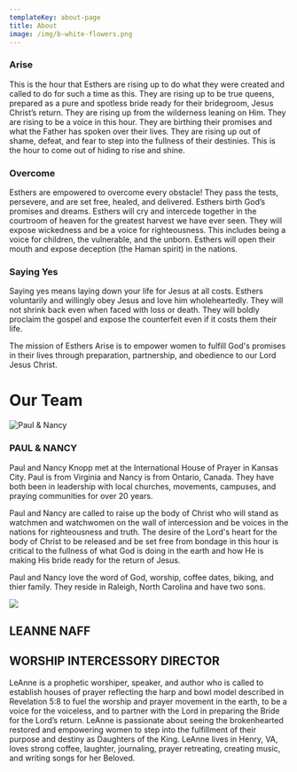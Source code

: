 ```yaml
---
templateKey: about-page
title: About
image: /img/b-white-flowers.png
---
```

### Arise

This is the hour that Esthers are rising up to do what they were created and called to do for such a time as this. They are rising up to be true queens, prepared as a pure and spotless bride ready for their bridegroom, Jesus Christ’s return. They are rising up from the wilderness leaning on Him. They are rising to be a voice in this hour. They are birthing their promises and what the Father has spoken over their lives. They are rising up out of shame, defeat, and fear to step into the fullness of their destinies. This is the hour to come out of hiding to rise and shine.

### Overcome

Esthers are empowered to overcome every obstacle!  They pass the tests, persevere, and are set free, healed, and delivered. Esthers birth God’s promises and dreams.   Esthers will cry and intercede together in the courtroom of heaven for the greatest harvest we have ever seen.  They will expose wickedness and be a voice for righteousness.  This includes being a voice for children, the vulnerable, and the unborn.  Esthers will open their mouth and expose deception (the Haman spirit) in the nations. 

### Saying Yes

Saying yes means laying down your life for Jesus at all costs. Esthers voluntarily and willingly obey Jesus and love him wholeheartedly.    They will not shrink back even when faced with loss or death.  They will boldly proclaim the gospel and expose the counterfeit even if it costs them their life.

The mission of Esthers Arise is to empower women to fulfill God's promises in their lives through preparation, partnership, and obedience to our Lord Jesus Christ. 

# Our Team

![](/img/89a007a9-865d-4cb7-9e28-395279fc8fd9.jpeg "Paul & Nancy")

### PAUL & NANCY

Paul and Nancy Knopp met at the International House of Prayer in Kansas City. Paul is from Virginia and Nancy is from Ontario, Canada. They have both been in leadership with local churches, movements, campuses, and praying communities for over 20 years.

Paul and Nancy are called to raise up the body of Christ who will stand as watchmen and watchwomen on the wall of intercession and be voices in the nations for righteousness and truth. The desire of the Lord's heart for the body of Christ to be released and be set free from bondage in this hour is critical to the fullness of what God is doing in the earth and how He is making His bride ready for the return of Jesus.

Paul and Nancy love the word of God, worship, coffee dates, biking, and thier family.  They reside in Raleigh, North Carolina and have two sons.

![](/img/b1eb2b9d-660d-435e-95cb-5b5fcb617c47.jpeg)

## **LEANNE NAFF**

## WORSHIP INTERCESSORY DIRECTOR

LeAnne is a prophetic worshiper, speaker, and author who is called to establish houses of prayer reflecting the harp and bowl model described in Revelation 5:8 to fuel the worship and prayer movement in the earth, to be a voice for the voiceless, and to partner with the Lord in preparing the Bride for the Lord’s return. LeAnne is passionate about seeing the brokenhearted restored and empowering women to step into the fulfillment of their purpose and destiny as Daughters of the King. LeAnne lives in Henry, VA, loves strong coffee, laughter, journaling, prayer retreating, creating music, and writing songs for her Beloved.
